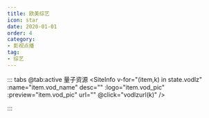 ```yaml
---
title: 欧美综艺
icon: star
date: 2020-01-01
order: 4
category:
- 影视点播
tag:
- 综艺
---
```


<ArtPlayer :src="state.src" :config="hlsConfig(state.PlayList)" />

::: tabs
@tab:active 量子资源
<SiteInfo v-for="(item,k) in state.vodlz" :name="item.vod_name" desc="" :logo="item.vod_pic" :preview="item.vod_pic"
  url="" @click="vodlzurl(k)" />

:::

<script setup>
  import { vod } from '@db'
  import { hlsConfig } from '@cps/artConst'
  import { useStorage } from '@vueuse/core'
  import { onMounted, nextTick, onDeactivated } from "vue";
  const state = useStorage(
    "vod-omzy",
    {
      src: "",
      vodlz: [],
      PlayList: []
    }
  )

  onMounted(async () => {
    const lzcaiji = await vod.find({ "name": "lzzy-28" })
    state.value.vodlz = lzcaiji.data
    vodlzurl(0)
  });

  const vodlzurl = (key) => {
    const { vodlz } = state.value
    state.value.PlayList = vodlz[key].play_list
    state.value.src = vodlz[key].play_list[0].url
  }
</script>
